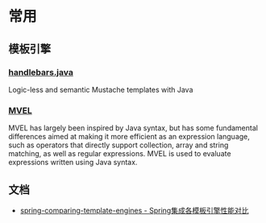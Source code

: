 # 常用

## 模板引擎

### [handlebars.java](https://github.com/jknack/handlebars.java)

Logic-less and semantic Mustache templates with Java


### [MVEL](http://mvel.documentnode.com/)

MVEL has largely been inspired by Java syntax, but has some fundamental differences aimed at making it more efficient
as an expression language, such as operators that directly support collection, array and string matching, as well
as regular expressions. MVEL is used to evaluate expressions written using Java syntax.



## 文档

* [spring-comparing-template-engines - Spring集成各模板引擎性能对比](https://github.com/jreijn/spring-comparing-template-engines)
